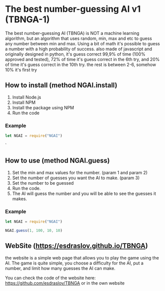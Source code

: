 # The best number-guessing AI v1 (TBNGA-1)

The best number-guessing AI (TBNGA) is NOT a machine learning algorithm, but an algorithm that uses random, min, max and etc to guess any number between min and max. Using a bit of math it's possible to guess a number with a high probability of success. also made of javascript and originally designed in python, it's guess correct 99,9% of time (100% approved and tested), 72% of time it's guess correct in the 6th try, and 20% of time it's guess correct in the 10th try. the rest is between 2-6, somehow 10% it's first try



## How to install (method NGAI.install)

1. Install Node.js
2. Install NPM
3. Install the package using NPM
4. Run the code

### Example

```javascript
let NGAI = require("NGAI")
```
    
`

## How to use (method NGAI.guess)

1. Set the min and max values for the number. (param 1 and param 2)
2. Set the number of guesses you want the AI to make. (param 3)
3. Set the number to be guessed
4. Run the code.
5. The AI will guess the number and you will be able to see the guesses it makes.

### Example

```javascript
let NGAI = require("NGAI")

NGAI.guess(1, 100, 10, 10)
```

## WebSite (https://esdraslov.github.io/TBNGA)

the website is a simple web page that allows you to play the game using the AI. The game is quite simple, you choose a difficulty for the AI, put a number, and limit how many guesses the AI can make.

You can check the code of the website here: https://github.com/esdraslov/TBNGA or in the own website
